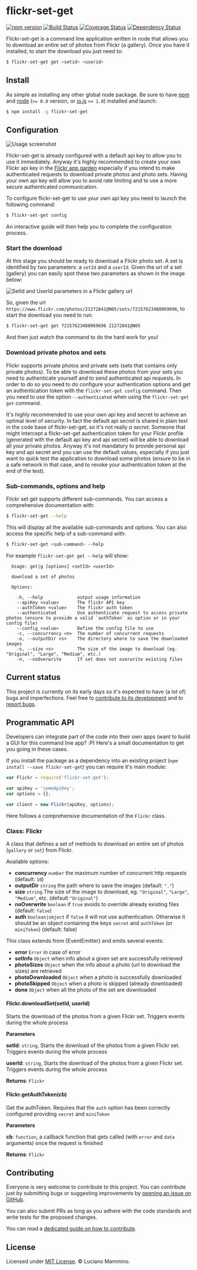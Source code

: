 # flickr-set-get

[![npm version](https://badge.fury.io/js/flickr-set-get.svg)](http://badge.fury.io/js/flickr-set-get)
[![Build Status](https://travis-ci.org/lmammino/flickr-set-get.svg?branch=master)](https://travis-ci.org/lmammino/flickr-set-get) 
[![Coverage Status](https://coveralls.io/repos/lmammino/flickr-set-get/badge.svg?branch=master)](https://coveralls.io/r/lmammino/flickr-set-get?branch=master) 
[![Dependency Status](https://gemnasium.com/lmammino/flickr-set-get.svg)](https://gemnasium.com/lmammino/flickr-set-get)

Flickr-set-get is a command line application written in node that allows you to download an entire set of 
photos from Flickr (a gallery). Once you have it installed, to start the download you just need to:

```bash
$ flickr-set-get get <setid> <userid>
```


## Install

As simple as installing any other global node package. Be sure to have [npm](https://www.npmjs.com) and 
[node](https://nodejs.org/) (`>= 0.8` version, or [io.js](https://iojs.org) `>= 1.0`) installed and launch:

```bash
$ npm install -g flickr-set-get
```


## Configuration

![Usage screenshot](http://i.imgur.com/DGEpYtl.png)

Flickr-set-get is already configured with a default api key to allow you to use it immediately. Anyway it's highly
recommended to create your own Flickr api key in the [Flickr app garden](https://www.flickr.com/services/apps/create/apply)
especially if you intend to make authenticated requests to download private photos and photo sets. Having your own api key
will allow you to avoid rate limiting and to use a more secure authenticated communication.

To configure flickr-set-get to use your own api key you need to launch the following command:

```bash
$ flickr-set-get config
```

An interactive guide will then help you to complete the configuration process.


### Start the download

At this stage you should be ready to download a Flickr photo set. A set is identified by two parameters: a `setId`
and a `userId`. Given the url of a set (gallery) you can easily spot these two parameters as shown in the image below:

![SetId and UserId parameters in a Flickr gallery url](http://i.imgur.com/4SrUKjV.png)

So, given the url `https://www.flickr.com/photos/21272841@N05/sets/72157623488969696`, to start the download you need 
to run: 

```bash
$ flickr-set-get get 72157623488969696 21272841@N05
```

And then just watch the command to do the hard work for you!

### Download private photos and sets

Flickr supports private photos and private sets (sets that contains only private photos). To be able to download these
photos from your sets you need to authenticate yourself and to send authenticated api requests. In order to do so you
need to do configure your authentication options and get an authentication token with the `flickr-set-get config` command.
Then you need to use the option `--authenticated` when using the `flickr-set-get get` command.

It's highly recommended to use your own api key and secret to achieve an optimal level of security.
In fact the default api *secret* is shared in plain text in the code base of flickr-set-get, so it's not really *a secret*.
Someone that might intercept a flickr-set-get authentication token for your Flickr profile (generated with the 
default api key and api secret) will be able to download all your private photos. 
Anyway it's not mandatory to provide personal api key and api secret and you can use the default values, 
especially if you just want to quick test the application to download some photos (ensure to be in a safe network in 
that case, and to revoke your authentication token at the end of the test).


### Sub-commands, options and help

Flickr set get supports different sub-commands. You can access a comprehensive documentation with:

```bash
$ flickr-set-get --help
```

This will display all the available sub-commands and options. You can also access the specific help of a sub-command
with:

```bash
$ flickr-set-get <sub-command> --help
```

For example `flickr-set-get get --help` will show:

```
  Usage: get|g [options] <setId> <userId>

  download a set of photos

  Options:

    -h, --help             output usage information
    --apiKey <value>       The flickr API key
    --authToken <value>    The flickr auth token
    --authenticated        Use authenticate request to access private photos (ensure to provide a valid `authToken` as option or in your config file)
    --config <value>       Define the config file to use
    -c, --concurrency <n>  The number of concurrent requests
    -o, --outputDir <s>    The directory where to save the downloaded images
    -s, --size <s>         The size of the image to download (eg. "Original", "Large", "Medium", etc.)
    -n, --noOverwrite      If set does not overwrite existing files
```


## Current status

This project is currently on its early days so it's expected to have (a lot of) bugs and imperfections.
Feel free to [contribute to its development](#contributing) and to 
[report bugs](https://github.com/lmammino/flickr-set-get/issues).


## Programmatic API

Developers can integrate part of the code into their own apps (want to build a GUI for this command line app? :P) 
Here's a small documentation to get you going in these cases.

If you install the package as a dependency into an existing project (`npm install --save flickr-set-get`) you can require
it's main module:

```js
var Flickr = require('flickr-set-get');

var apiKey = 'someApiKey';
var options = {};

var client = new Flickr(apiKey, options);
```

Here follows a comprehensive documentation of the `Flickr` class.


### Class: Flickr
A class that defines a set of methods to download an entire set of photos (`gallery` or `set`) from Flickr.

Available options:

  - **concurrency** `number` the maximum number of concurrent http requests (default: `10`)
  - **outputDir** `string` the path where to save the images (default: `"."`)
  - **size** `string` The size of the image to download, eg. `"Original"`, `"Large"`, `"Medium"`, etc. (default `"Original"`)
  - **noOverwrite** `boolean` if `true` avoids to override already existing files (default: `false`)
  - **auth** `boolean|object` if `false` it will not use authentication. Otherwise it should be an object containing the keys `secret` and  `authToken` (or `miniToken`) (default: false)

This class extends from {EventEmitter} and emits several events:

  - **error** `Error` in case of error
  - **setInfo** `Object` when info about a given set are successfully retrieved
  - **photoSizes** `Object` when the info about a photo (url to download the sizes) are retrieved
  - **photoDownloaded** `Object` when a photo is successfully downloaded
  - **photoSkipped** `Object` when a photo is skipped (already downloaded)
  - **done** `Object` when all the photo of the set are downloaded


#### Flickr.downloadSet(setId, userId) 

Starts the download of the photos from a given Flickr set.
Triggers events during the whole process

**Parameters**

**setId**: `string`, Starts the download of the photos from a given Flickr set.
Triggers events during the whole process

**userId**: `string`, Starts the download of the photos from a given Flickr set.
Triggers events during the whole process

**Returns**: `Flickr`


#### Flickr.getAuthToken(cb)

Get the authToken. Requires that the `auth` option has been correctly configured providing `secret` and `miniToken`
   
**Parameters**

**cb**: `function`, a callback function that gets called (with `error` and `data` arguments) once the request is finished

**Returns**: `Flickr`


## Contributing

Everyone is very welcome to contribute to this project. You can contribute just by submitting bugs or 
suggesting improvements by [opening an issue on GitHub](https://github.com/lmammino/flickr-set-get/issues).

You can also submit PRs as long as you adhere with the code standards and write tests for the proposed changes.

You can read a [dedicated guide on how to contribute](CONTRIBUTING.md).


## License

Licensed under [MIT License](LICENSE). © Luciano Mammino.
